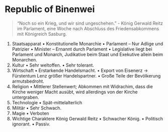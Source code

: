 # Republic of Binenwei
> “Noch so ein Krieg, und wir sind ungeschehen.” - König Gerwald Reitz im Parlament, eine Woche nach Abschluss des Friedensabkommens mit Königreich Sasburg. 
1. Staatsapparat
    • Konstitutionelle Monarchie
    • Parlament – Nur Adlige und Patrizier
    • Minister – Ernannt durch Parlament
    • Legislative liegt bei Parlament und Monarch, Judikative beim Staat und Exekutive allein beim Monarchen.
2. Kultur
    • Sehr weltoffen.
    • Sehr tolerant.
3. Wirtschaft
    • Erstarkende Handelsmacht. 
    • Export von Eisenerz → Fürstentum Lenz größer Handelspartner. 
    • Große Teile der Bevölkerung armutsbedroht. 
4. Religion
    • Mittlerer Stellenwert; Abkommen mit Widrachim, dass die Kirche weniger Macht ausübt, wird allerdings von der Kirche untergraben. 
5. Technologie
    • Spät-mittelalterlich
6. Militär
    • Sehr Schwach.
7. Magie
    • Verboten
8. Wichtige Charaktere
König Gerwald Reitz
    • Schwacher König. 
    • Politisch ignorant. 
    • Passiv.